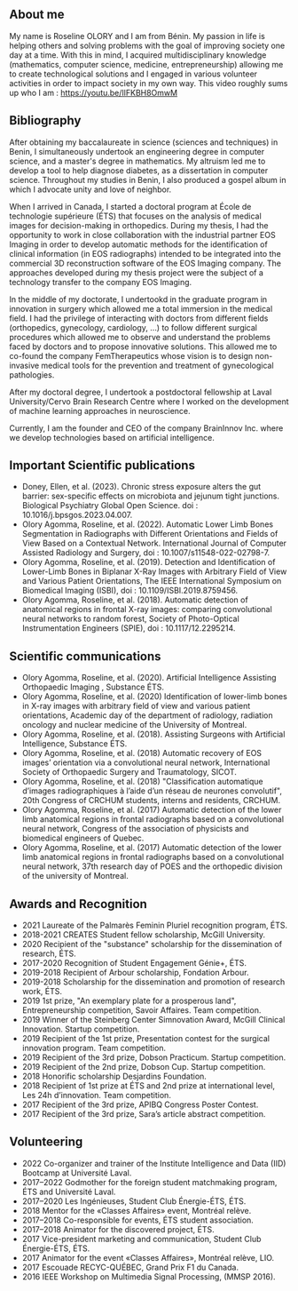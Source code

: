 ## About me
My name is Roseline OLORY and I am from Bénin. My passion in life is helping others and solving problems with the goal of improving society one day at a time. With this in mind, I acquired multidisciplinary knowledge (mathematics, computer science, medicine, entrepreneurship) allowing me to create technological solutions and I engaged in various volunteer activities in order to impact society in my own way. This video roughly sums up who I am :  <https://youtu.be/IlFKBH8OmwM>

## Bibliography
After obtaining my baccalaureate in science (sciences and techniques) in Benin, I simultaneously undertook an engineering degree in computer science, and a master's degree in mathematics. My altruism led me to develop a tool to help diagnose diabetes, as a dissertation in computer science. Throughout my studies in Benin, I also produced a gospel album in which I advocate unity and love of neighbor.

When I arrived in Canada, I started a doctoral program at École de technologie supérieure (ÉTS) that focuses on the analysis of medical images for decision-making in orthopedics. During my thesis, I had the opportunity to work in close collaboration with the industrial partner EOS Imaging in order to develop automatic methods for the identification of clinical information (in EOS radiographs) intended to be integrated into the commercial 3D reconstruction software of the EOS Imaging company. The approaches developed during my thesis project were the subject of a technology transfer to the company EOS Imaging.

In the middle of my doctorate, I undertookd in the graduate program in innovation in surgery which allowed me a total immersion in the medical field. I had the privilege of interacting with doctors from different fields (orthopedics, gynecology, cardiology, …) to follow different surgical procedures which allowed me to observe and understand the problems faced by doctors and to propose innovative solutions. This allowed me to co-found the company FemTherapeutics whose vision is to design non-invasive medical tools for the prevention and treatment of gynecological pathologies.

After my doctoral degree, I undertook a postdoctoral fellowship at Laval University/Cervo Brain Research Centre where I worked on the development of machine learning approaches in neuroscience.

Currently, I am the founder and CEO of the company BrainInnov Inc. where we develop technologies based on artificial intelligence.

## Important Scientific publications
- Doney, Ellen, et al. (2023). Chronic stress exposure alters the gut barrier: sex-specific effects on microbiota and jejunum tight junctions. Biological Psychiatry Global Open Science. doi : 10.1016/j.bpsgos.2023.04.007.
- Olory Agomma, Roseline, et al. (2022). Automatic Lower Limb Bones Segmentation in Radiographs with Different Orientations and Fields of View Based on a Contextual Network. International Journal of Computer Assisted Radiology and Surgery, doi : 10.1007/s11548-022-02798-7.
- Olory Agomma, Roseline, et al. (2019). Detection and Identification of Lower-Limb Bones in Biplanar X-Ray Images with Arbitrary Field of View and Various Patient Orientations, The IEEE International Symposium on Biomedical Imaging (ISBI), doi : 10.1109/ISBI.2019.8759456.
- Olory Agomma, Roseline, et al. (2018). Automatic detection of anatomical regions in frontal X-ray images: comparing convolutional neural networks to random forest, Society of Photo-Optical Instrumentation Engineers (SPIE), doi : 10.1117/12.2295214.

## Scientific communications
- Olory Agomma, Roseline, et al. (2020). Artificial Intelligence Assisting Orthopaedic Imaging , Substance ÉTS.
- Olory Agomma, Roseline, et al. (2020) Identification of lower-limb bones in X-ray images with arbitrary field of view and various patient orientations, Academic day of the department of radiology, radiation oncology and nuclear medicine of the University of Montreal.
- Olory Agomma, Roseline, et al. (2018). Assisting Surgeons with Artificial Intelligence, Substance ÉTS.
- Olory Agomma, Roseline, et al. (2018) Automatic recovery of EOS images’ orientation via a convolutional neural network, International Society of Orthopaedic Surgery and Traumatology, SICOT.
- Olory Agomma, Roseline, et al. (2018) "Classification automatique d’images radiographiques à l’aide d’un réseau de neurones convolutif", 20th Congress of CRCHUM students, interns and residents, CRCHUM.
- Olory Agomma, Roseline, et al. (2017) Automatic detection of the lower limb anatomical regions in frontal radiographs based on a convolutional neural network, Congress of the association of physicists and biomedical engineers of Quebec.
- Olory Agomma, Roseline, et al. (2017) Automatic detection of the lower limb anatomical regions in frontal radiographs based on a convolutional neural network, 37th research day of POES and the orthopedic division of the university of Montreal.

## Awards and Recognition
- 2021 Laureate of the Palmarès Feminin Pluriel recognition program, ÉTS.
- 2018-2021 CREATES Student fellow scholarship, McGill University.
- 2020 Recipient of the "substance" scholarship for the dissemination of research, ÉTS.
- 2017-2020 Recognition of Student Engagement Génie+, ÉTS.
- 2019-2018 Recipient of Arbour scholarship, Fondation Arbour.
- 2019-2018 Scholarship for the dissemination and promotion of research work, ÉTS.
- 2019 1st prize, "An exemplary plate for a prosperous land", Entrepreneurship competition, Savoir Affaires. Team competition.
- 2019 Winner of the Steinberg Center Simnovation Award, McGill Clinical Innovation. Startup competition.
- 2019 Recipient of the 1st prize, Presentation contest for the surgical innovation program. Team competition.
- 2019 Recipient of the 3rd prize, Dobson Practicum. Startup competition.
- 2019 Recipient of the 2nd prize, Dobson Cup. Startup competition.
- 2018 Honorific scholarship Desjardins Foundation.
- 2018 Recipient of 1st prize at ÉTS and 2nd prize at international level, Les 24h d’innovation. Team competition.
- 2017 Recipient of the 3rd prize, APIBQ Congress Poster Contest.
- 2017 Recipient of the 3rd prize, Sara’s article abstract competition.


## Volunteering
- 2022 Co-organizer and trainer of the Institute Intelligence and Data (IID) Bootcamp at Université Laval.
- 2017–2022 Godmother for the foreign student matchmaking program, ÉTS and Université Laval.
- 2017–2020 Les Ingénieuses, Student Club Énergie-ÉTS, ÉTS.
- 2018 Mentor for the «Classes Affaires» event, Montréal relève.
- 2017–2018 Co-responsible for events, ÉTS student association.
- 2017–2018 Animator for the discovered project, ÉTS.
- 2017 Vice-president marketing and communication, Student Club Énergie-ÉTS, ÉTS.
- 2017 Animator for the event «Classes Affaires», Montréal relève, LIO.
- 2017 Escouade RECYC-QUÉBEC, Grand Prix F1 du Canada.
- 2016 IEEE Workshop on Multimedia Signal Processing, (MMSP 2016).
